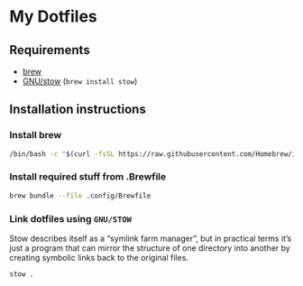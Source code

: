 # My Dotfiles

## Requirements

- [brew](https://brew.sh)
- [GNU/stow](https://www.gnu.org/software/stow) (`brew install stow`)

## Installation instructions

### Install brew

```sh
/bin/bash -c "$(curl -fsSL https://raw.githubusercontent.com/Homebrew/install/HEAD/install.sh)"
```

### Install required stuff from .Brewfile

```sh
brew bundle --file .config/Brewfile
```

### Link dotfiles using `GNU/STOW`

Stow describes itself as a “symlink farm manager”, but in practical terms it’s just a program that can mirror the structure of one directory into another by creating symbolic links back to the original files.

```sh
stow .
```

